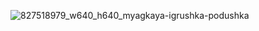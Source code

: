 ![827518979_w640_h640_myagkaya-igrushka-podushka](https://user-images.githubusercontent.com/96890018/166801430-e450a533-8e9a-439e-8065-8be142b06958.jpg)
